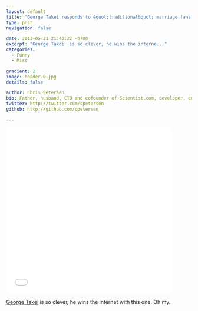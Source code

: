 ```yaml
---
layout: default
title: "George Takei responds to &quot;traditional&quot; marriage fans"
type: post
navigation: false

date: 2013-05-21 21:43:22 -0700
excerpt: "George Takei  is so clever, he wins the interne..."
categories:
  - Funny
  - Misc

gradient: 2
image: header-0.jpg
details: false

author: Chris Petersen
bio: Father, husband, CTO and cofounder of Scientist.com, developer, entrepreneur and technologist.
twitter: http://twitter.com/cpetersen
github: http://github.com/cpetersen

---
```


<iframe class="embedly-embed" src="//cdn.embedly.com/widgets/media.html?src=%2F%2Fimgur.com%2Fa%2FvchC7%2Fembed&url=http%3A%2F%2Fimgur.com%2Fa%2FvchC7&image=http%3A%2F%2Fi.imgur.com%2FC0RyW6E.jpg%3Ffb&key=d815972c91e546edb5d2d02e509f8b1c&type=text%2Fhtml&schema=imgur" width="450" height="450" scrolling="no" frameborder="0" allowfullscreen></iframe>

 [George Takei](https://twitter.com/GeorgeTakei)  is so clever, he wins the internet with this one. Oh my.

